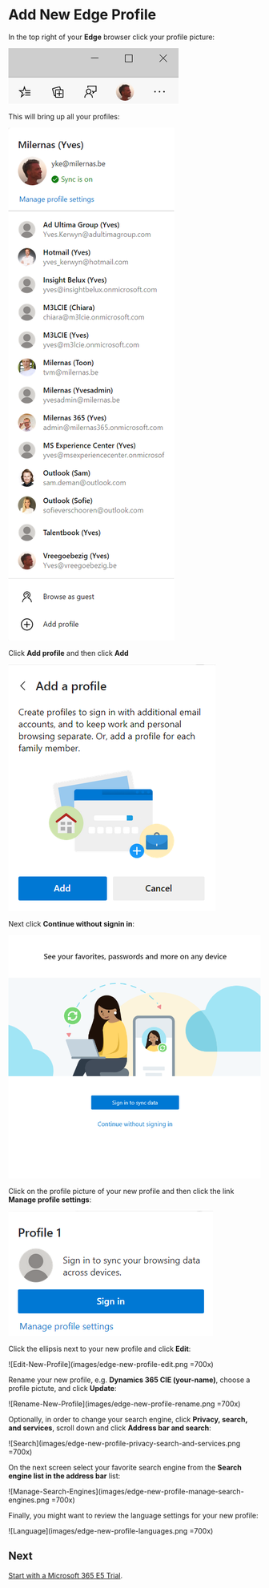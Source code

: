 # Add New Edge Profile

In the top right of your **Edge** browser click your profile picture:

![Edge](images/edge.png)

This will bring up all your profiles:

![Edge-Profile](images/edge-profiles.png)

Click **Add profile** and then click **Add**

![Add-Profile](images/edge-add-profile.png)

Next click **Continue without signin in**:

![Continue](images/edge-profile-continue-without-signing-in.png)

Click on the profile picture of your new profile and then click the link **Manage profile settings**:

![New-Profile](images/edge-new-profile.png)

Click the ellipsis next to your new profile and click **Edit**:

![Edit-New-Profile](images/edge-new-profile-edit.png =700x)

Rename your new profile, e.g. **Dynamics 365 CIE (your-name)**, choose a profile pictute, and click **Update**:

![Rename-New-Profile](images/edge-new-profile-rename.png =700x)

Optionally, in order to change your search engine, click **Privacy, search, and services**, scroll down and click **Address bar and search**:

![Search](images/edge-new-profile-privacy-search-and-services.png =700x)

On the next screen select your favorite search engine from the **Search engine list in the address bar** list:

![Manage-Search-Engines](images/edge-new-profile-manage-search-engines.png =700x)

Finally, you might want to review the language settings for your new profile:

![Language](images/edge-new-profile-languages.png =700x)


## Next
 
[Start with a Microsoft 365 E5 Trial](Start-with-a-Microsoft-365-E5-Trial).